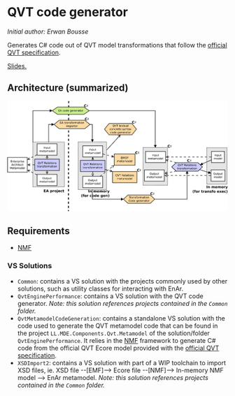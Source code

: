 # QVT code generator

*Initial author: Erwan Bousse*

Generates C# code out of QVT model transformations that follow the [official QVT specification](http://www.omg.org/spec/QVT/).

[Slides.](doc/slides-public.pdf)

## Architecture (summarized)

![Architecture](doc/architecture.png)

## Requirements

- [NMF](https://github.com/NMFCode/NMF)

### VS Solutions

- `Common`: contains a VS solution with the projects commonly used by other solutions, such as utility classes for interacting with EnAr.
- `QvtEnginePerformance`: contains a VS solution with the QVT code generator. *Note: this solution references projects contained in the `Common` folder.*
- `QvtMetamodelCodeGeneration`: contains a standalone VS solution with the code used to generate the QVT metamodel code that can be found in the project `LL.MDE.Components.Qvt.Metamodel` of the solution/folder `QvtEnginePerformance`. It relies in the [NMF](https://github.com/NMFCode/NMF) framework to generate C# code from the official QVT Ecore model provided with the [official QVT specification](http://www.omg.org/spec/QVT/).
- `XSDImport2`: contains a VS solution with part of a WIP toolchain to import XSD files, ie. XSD file --[EMF]--> Ecore file --[NMF]--> In-memory NMF model --> EnAr metamodel. *Note: this solution references projects contained in the `Common` folder.*